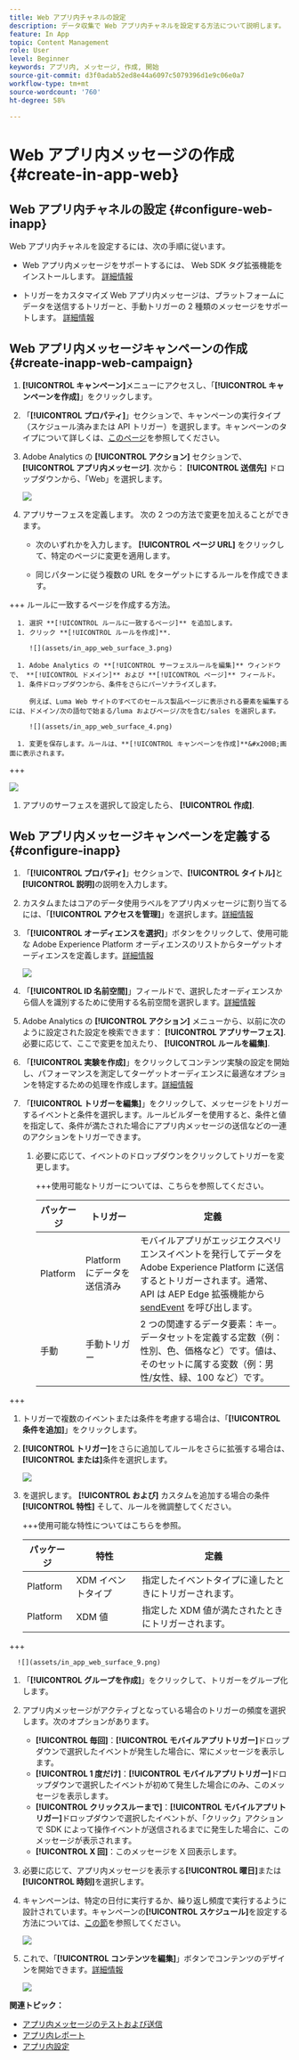 ```yaml
---
title: Web アプリ内チャネルの設定
description: データ収集で Web アプリ内チャネルを設定する方法について説明します。
feature: In App
topic: Content Management
role: User
level: Beginner
keywords: アプリ内, メッセージ, 作成, 開始
source-git-commit: d3f0adab52ed8e44a6097c5079396d1e9c06e0a7
workflow-type: tm+mt
source-wordcount: '760'
ht-degree: 58%

---
```


# Web アプリ内メッセージの作成 {#create-in-app-web}

## Web アプリ内チャネルの設定 {#configure-web-inapp}

Web アプリ内チャネルを設定するには、次の手順に従います。

* Web アプリ内メッセージをサポートするには、 Web SDK タグ拡張機能をインストールします。 [詳細情報](https://experienceleague.adobe.com/docs/experience-platform/tags/extensions/client/web-sdk/web-sdk-extension-configuration.html?lang=en)

* トリガーをカスタマイズ Web アプリ内メッセージは、プラットフォームにデータを送信するトリガーと、手動トリガーの 2 種類のメッセージをサポートします。 [詳細情報](https://experienceleague.adobe.com/docs/experience-platform/edge/personalization/ajo/web-in-app-messaging.html)

## Web アプリ内メッセージキャンペーンの作成 {#create-inapp-web-campaign}

1. **[!UICONTROL キャンペーン]**&#x200B;メニューにアクセスし、「**[!UICONTROL キャンペーンを作成]**」をクリックします。

1. 「**[!UICONTROL プロパティ]**」セクションで、キャンペーンの実行タイプ（スケジュール済みまたは API トリガー）を選択します。キャンペーンのタイプについて詳しくは、[このページ](../campaigns/create-campaign.md#campaigntype)を参照してください。

1. Adobe Analytics の **[!UICONTROL アクション]** セクションで、 **[!UICONTROL アプリ内メッセージ]**. 次から： **[!UICONTROL 送信先]** ドロップダウンから、「Web」を選択します。

   ![](assets/in_app_web_surface_1.png)

1. アプリサーフェスを定義します。 次の 2 つの方法で変更を加えることができます。

   * 次のいずれかを入力します。 **[!UICONTROL ページ URL]** をクリックして、特定のページに変更を適用します。

   * 同じパターンに従う複数の URL をターゲットにするルールを作成できます。

+++ ルールに一致するページを作成する方法。

      1. 選択 **[!UICONTROL ルールに一致するページ]** を追加します。
      1. クリック **[!UICONTROL ルールを作成]**.

         ![](assets/in_app_web_surface_3.png)

      1. Adobe Analytics の **[!UICONTROL サーフェスルールを編集]** ウィンドウで、 **[!UICONTROL ドメイン]** および **[!UICONTROL ページ]** フィールド。
      1. 条件ドロップダウンから、条件をさらにパーソナライズします。

         例えば、Luma Web サイトのすべてのセールス製品ページに表示される要素を編集するには、ドメイン/次の語句で始まる/luma およびページ/次を含む/sales を選択します。

         ![](assets/in_app_web_surface_4.png)

      1. 変更を保存します。ルールは、**[!UICONTROL キャンペーンを作成]**&#x200B;画面に表示されます。

+++

   ![](assets/in_app_web_surface_2.png)

1. アプリのサーフェスを選択して設定したら、 **[!UICONTROL 作成]**.

## Web アプリ内メッセージキャンペーンを定義する {#configure-inapp}

1. 「**[!UICONTROL プロパティ]**」セクションで、**[!UICONTROL タイトル]**&#x200B;と&#x200B;**[!UICONTROL 説明]**&#x200B;の説明を入力します。

1. カスタムまたはコアのデータ使用ラベルをアプリ内メッセージに割り当てるには、「**[!UICONTROL アクセスを管理]**」を選択します。[詳細情報](../administration/object-based-access.md)

1. 「**[!UICONTROL オーディエンスを選択]**」ボタンをクリックして、使用可能な Adobe Experience Platform オーディエンスのリストからターゲットオーディエンスを定義します。[詳細情報](../audience/about-audiences.md)

   ![](assets/in_app_web_surface_5.png)

1. 「**[!UICONTROL ID 名前空間]**」フィールドで、選択したオーディエンスから個人を識別するために使用する名前空間を選択します。[詳細情報](../event/about-creating.md#select-the-namespace)

1. Adobe Analytics の **[!UICONTROL アクション]** メニューから、以前に次のように設定された設定を検索できます： **[!UICONTROL アプリサーフェス]**. 必要に応じて、ここで変更を加えたり、 **[!UICONTROL ルールを編集]**.

1. 「**[!UICONTROL 実験を作成]**」をクリックしてコンテンツ実験の設定を開始し、パフォーマンスを測定してターゲットオーディエンスに最適なオプションを特定するための処理を作成します。[詳細情報](../campaigns/content-experiment.md)

1. 「**[!UICONTROL トリガーを編集]**」をクリックして、メッセージをトリガーするイベントと条件を選択します。ルールビルダーを使用すると、条件と値を指定して、条件が満たされた場合にアプリ内メッセージの送信などの一連のアクションをトリガーできます。

   1. 必要に応じて、イベントのドロップダウンをクリックしてトリガーを変更します。

      +++使用可能なトリガーについては、こちらを参照してください。

      | パッケージ | トリガー | 定義 |
      |---|---|---|
      | Platform | Platform にデータを送信済み | モバイルアプリがエッジエクスペリエンスイベントを発行してデータを Adobe Experience Platform に送信するとトリガーされます。通常、API は AEP Edge 拡張機能から [sendEvent](https://developer.adobe.com/client-sdks/documentation/edge-network/api-reference/#sendevent) を呼び出します。 |
      | 手動 | 手動トリガー | 2 つの関連するデータ要素：キー。データセットを定義する定数（例：性別、色、価格など）です。値は、そのセットに属する変数（例：男性/女性、緑、100 など）です。 |

+++

   1. トリガーで複数のイベントまたは条件を考慮する場合は、「**[!UICONTROL 条件を追加]**」をクリックします。

   1. **[!UICONTROL トリガー]**&#x200B;をさらに追加してルールをさらに拡張する場合は、**[!UICONTROL または]**&#x200B;条件を選択します。

      ![](assets/in_app_web_surface_8.png)

   1. を選択します。 **[!UICONTROL および]** カスタムを追加する場合の条件 **[!UICONTROL 特性]** そして、ルールを微調整してください。

      +++使用可能な特性についてはこちらを参照。

      | パッケージ | 特性 | 定義 |
      |---|---|---|
      | Platform | XDM イベントタイプ | 指定したイベントタイプに達したときにトリガーされます。 |
      | Platform | XDM 値 | 指定した XDM 値が満たされたときにトリガーされます。 |
+++

      ![](assets/in_app_web_surface_9.png)

   1. 「**[!UICONTROL グループを作成]**」をクリックして、トリガーをグループ化します。

1. アプリ内メッセージがアクティブとなっている場合のトリガーの頻度を選択します。次のオプションがあります。

   * **[!UICONTROL 毎回]**：**[!UICONTROL モバイルアプリトリガー]**&#x200B;ドロップダウンで選択したイベントが発生した場合に、常にメッセージを表示します。
   * **[!UICONTROL 1 度だけ]**：**[!UICONTROL モバイルアプリトリガー]**&#x200B;ドロップダウンで選択したイベントが初めて発生した場合にのみ、このメッセージを表示します。
   * **[!UICONTROL クリックスルーまで]**：**[!UICONTROL モバイルアプリトリガー]**&#x200B;ドロップダウンで選択したイベントが、「クリック」アクションで SDK によって操作イベントが送信されるまでに発生した場合に、このメッセージが表示されます。
   * **[!UICONTROL X 回]**：このメッセージを X 回表示します。

1. 必要に応じて、アプリ内メッセージを表示する&#x200B;**[!UICONTROL 曜日]**&#x200B;または&#x200B;**[!UICONTROL 時刻]**&#x200B;を選択します。

1. キャンペーンは、特定の日付に実行するか、繰り返し頻度で実行するように設計されています。キャンペーンの&#x200B;**[!UICONTROL スケジュール]**&#x200B;を設定する方法については、[この節](../campaigns/create-campaign.md#schedule)を参照してください。

   ![](assets/in_app_web_surface_6.png)

1. これで、「**[!UICONTROL コンテンツを編集]**」ボタンでコンテンツのデザインを開始できます。[詳細情報](design-in-app.md)

   ![](assets/in_app_web_surface_7.png)

**関連トピック：**

* [アプリ内メッセージのテストおよび送信](send-in-app.md)
* [アプリ内レポート](../reports/campaign-global-report.md#inapp-report)
* [アプリ内設定](inapp-configuration.md)